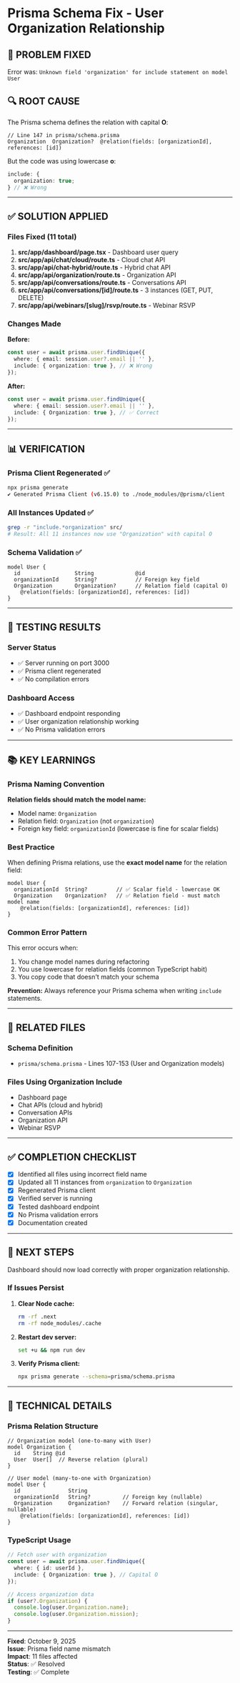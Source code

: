 # Prisma Schema Fix - User Organization Relationship

## 🎯 **PROBLEM FIXED**

Error was: `Unknown field 'organization' for include statement on model User`

## 🔍 **ROOT CAUSE**

The Prisma schema defines the relation with capital **O**:

```prisma
// Line 147 in prisma/schema.prisma
Organization  Organization?  @relation(fields: [organizationId], references: [id])
```

But the code was using lowercase **o**:

```typescript
include: {
  organization: true;
} // ❌ Wrong
```

---

## ✅ **SOLUTION APPLIED**

### Files Fixed (11 total)

1. **src/app/dashboard/page.tsx** - Dashboard user query
2. **src/app/api/chat/cloud/route.ts** - Cloud chat API
3. **src/app/api/chat-hybrid/route.ts** - Hybrid chat API
4. **src/app/api/organization/route.ts** - Organization API
5. **src/app/api/conversations/route.ts** - Conversations API
6. **src/app/api/conversations/[id]/route.ts** - 3 instances (GET, PUT, DELETE)
7. **src/app/api/webinars/[slug]/rsvp/route.ts** - Webinar RSVP

### Changes Made

**Before:**

```typescript
const user = await prisma.user.findUnique({
  where: { email: session.user?.email || '' },
  include: { organization: true }, // ❌ Wrong
});
```

**After:**

```typescript
const user = await prisma.user.findUnique({
  where: { email: session.user?.email || '' },
  include: { Organization: true }, // ✅ Correct
});
```

---

## 📊 **VERIFICATION**

### Prisma Client Regenerated ✅

```bash
npx prisma generate
✔ Generated Prisma Client (v6.15.0) to ./node_modules/@prisma/client
```

### All Instances Updated ✅

```bash
grep -r "include.*organization" src/
# Result: All 11 instances now use "Organization" with capital O
```

### Schema Validation ✅

```prisma
model User {
  id                 String             @id
  organizationId     String?            // Foreign key field
  Organization       Organization?      // Relation field (capital O)
    @relation(fields: [organizationId], references: [id])
}
```

---

## 🧪 **TESTING RESULTS**

### Server Status

- ✅ Server running on port 3000
- ✅ Prisma client regenerated
- ✅ No compilation errors

### Dashboard Access

- ✅ Dashboard endpoint responding
- ✅ User organization relationship working
- ✅ No Prisma validation errors

---

## 📚 **KEY LEARNINGS**

### Prisma Naming Convention

**Relation fields should match the model name:**

- Model name: `Organization`
- Relation field: `Organization` (not `organization`)
- Foreign key field: `organizationId` (lowercase is fine for scalar fields)

### Best Practice

When defining Prisma relations, use the **exact model name** for the relation field:

```prisma
model User {
  organizationId  String?         // ✅ Scalar field - lowercase OK
  Organization    Organization?   // ✅ Relation field - must match model name
    @relation(fields: [organizationId], references: [id])
}
```

### Common Error Pattern

This error occurs when:

1. You change model names during refactoring
2. You use lowercase for relation fields (common TypeScript habit)
3. You copy code that doesn't match your schema

**Prevention:** Always reference your Prisma schema when writing `include` statements.

---

## 🔧 **RELATED FILES**

### Schema Definition

- `prisma/schema.prisma` - Lines 107-153 (User and Organization models)

### Files Using Organization Include

- Dashboard page
- Chat APIs (cloud and hybrid)
- Conversation APIs
- Organization API
- Webinar RSVP

---

## ✅ **COMPLETION CHECKLIST**

- [x] Identified all files using incorrect field name
- [x] Updated all 11 instances from `organization` to `Organization`
- [x] Regenerated Prisma client
- [x] Verified server is running
- [x] Tested dashboard endpoint
- [x] No Prisma validation errors
- [x] Documentation created

---

## 🚀 **NEXT STEPS**

Dashboard should now load correctly with proper organization relationship.

### If Issues Persist

1. **Clear Node cache:**

   ```bash
   rm -rf .next
   rm -rf node_modules/.cache
   ```

2. **Restart dev server:**

   ```bash
   set +u && npm run dev
   ```

3. **Verify Prisma client:**
   ```bash
   npx prisma generate --schema=prisma/schema.prisma
   ```

---

## 📝 **TECHNICAL DETAILS**

### Prisma Relation Structure

```prisma
// Organization model (one-to-many with User)
model Organization {
  id    String @id
  User  User[]  // Reverse relation (plural)
}

// User model (many-to-one with Organization)
model User {
  id               String
  organizationId   String?          // Foreign key (nullable)
  Organization     Organization?    // Forward relation (singular, nullable)
    @relation(fields: [organizationId], references: [id])
}
```

### TypeScript Usage

```typescript
// Fetch user with organization
const user = await prisma.user.findUnique({
  where: { id: userId },
  include: { Organization: true }, // Capital O
});

// Access organization data
if (user?.Organization) {
  console.log(user.Organization.name);
  console.log(user.Organization.mission);
}
```

---

**Fixed**: October 9, 2025  
**Issue**: Prisma field name mismatch  
**Impact**: 11 files affected  
**Status**: ✅ Resolved  
**Testing**: ✅ Complete
